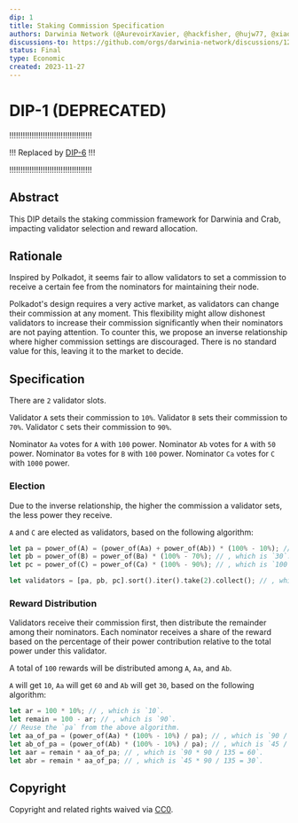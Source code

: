 ```yaml
---
dip: 1
title: Staking Commission Specification
authors: Darwinia Network (@AurevoirXavier, @hackfisher, @hujw77, @xiaoch05)
discussions-to: https://github.com/orgs/darwinia-network/discussions/1238, https://github.com/orgs/darwinia-network/discussions/1272
status: Final
type: Economic
created: 2023-11-27
---
```


# DIP-1 (DEPRECATED)
!!!!!!!!!!!!!!!!!!!!!!!!!!!!!!!!!!!!!

!!! Replaced by [DIP-6](dip-6.md) !!!

!!!!!!!!!!!!!!!!!!!!!!!!!!!!!!!!!!!!!

## Abstract
This DIP details the staking commission framework for Darwinia and Crab, impacting validator selection and reward allocation.


## Rationale
Inspired by Polkadot, it seems fair to allow validators to set a commission to receive a certain fee from the nominators for maintaining their node.

Polkadot's design requires a very active market, as validators can change their commission at any moment. This flexibility might allow dishonest validators to increase their commission significantly when their nominators are not paying attention. To counter this, we propose an inverse relationship where higher commission settings are discouraged. There is no standard value for this, leaving it to the market to decide.


## Specification
There are `2` validator slots.

Validator `A` sets their commission to `10%`.
Validator `B` sets their commission to `70%`.
Validator `C` sets their commission to `90%`.

Nominator `Aa` votes for `A` with `100` power.
Nominator `Ab` votes for `A` with `50` power.
Nominator `Ba` votes for `B` with `100` power.
Nominator `Ca` votes for `C` with `1000` power.

### Election
Due to the inverse relationship, the higher the commission a validator sets, the less power they receive.

`A` and `C` are elected as validators, based on the following algorithm:
```rs
let pa = power_of(A) = (power_of(Aa) + power_of(Ab)) * (100% - 10%); // , which is `135`.
let pb = power_of(B) = power_of(Ba) * (100% - 70%); // , which is `30`.
let pc = power_of(C) = power_of(Ca) * (100% - 90%); // , which is `100`.

let validators = [pa, pb, pc].sort().iter().take(2).collect(); // , which is `[pa, pc]`.
```

### Reward Distribution
Validators receive their commission first, then distribute the remainder among their nominators.
Each nominator receives a share of the reward based on the percentage of their power contribution relative to the total power under this validator.

A total of `100` rewards will be distributed among `A`, `Aa`, and `Ab`.

`A` will get `10`, `Aa` will get `60` and `Ab` will get `30`, based on the following algorithm:
```rs
let ar = 100 * 10%; // , which is `10`.
let remain = 100 - ar; // , which is `90`.
// Reuse the `pa` from the above algorithm.
let aa_of_pa = (power_of(Aa) * (100% - 10%) / pa); // , which is `90 / 135`.
let ab_of_pa = (power_of(Ab) * (100% - 10%) / pa); // , which is `45 / 135`.
let aar = remain * aa_of_pa; // , which is `90 * 90 / 135 = 60`.
let abr = remain * aa_of_pa; // , which is `45 * 90 / 135 = 30`.
```


## Copyright
Copyright and related rights waived via [CC0](../LICENSE).
